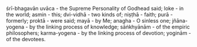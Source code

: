 śrī-bhagavān uvāca - the Supreme Personality of Godhead said; loke - in the world; asmin - this; dvi-vidhā - two kinds of; niṣṭhā - faith; purā - formerly; proktā - were said; mayā - by Me; anagha - O sinless one; jñāna-yogena - by the linking process of knowledge; sāṅkhyānām - of the empiric philosophers; karma-yogena - by the linking process of devotion; yoginām - of the devotees.